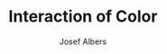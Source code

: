 ---
title: "Interaction of Color"
subtitle: ""
description: ""
layout: book
author: Josef Albers
started: 2017-05-10
read: 2017-01-01
status: read
rating: 4
color: 
cover: 
pages: 160
link: 
---